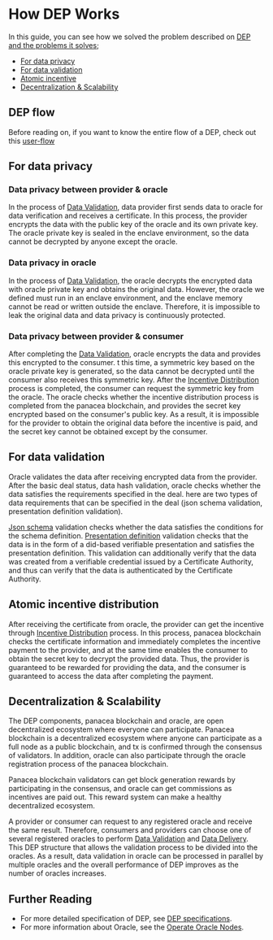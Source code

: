 # How DEP Works

In this guide, you can see how we solved the problem described on [DEP and the problems it solves](./1-DEP-problems-it-solves.md);

- [For data privacy](#for-data-privacy)
- [For data validation](#for-data-validation)
- [Atomic incentive](#atomic-incentive-distribution)
- [Decentralization & Scalability](#decentralization--scalability)

## DEP flow

Before reading on, if you want to know the entire flow of a DEP, check out this [user-flow](../../3-protocol-devs/1-dep-specs/1-user-flow.md)

## For data privacy

### Data privacy between provider & oracle

In the process of [Data Validation](../../3-protocol-devs/1-dep-specs/4-data-validation.md), data provider first sends data to oracle for data verification and receives a certificate.
In this process, the provider encrypts the data with the public key of the oracle and its own private key.
The oracle private key is sealed in the enclave environment, so the data cannot be decrypted by anyone except the oracle.

### Data privacy in oracle

In the process of [Data Validation](../../3-protocol-devs/1-dep-specs/4-data-validation.md), the oracle decrypts the encrypted data with oracle private key and obtains the original data.
However, the oracle we defined must run in an enclave environment, and the enclave memory cannot be read or written outside the enclave.
Therefore, it is impossible to leak the original data and data privacy is continuously protected.

### Data privacy between provider & consumer

After completing the [Data Validation](../../3-protocol-devs/1-dep-specs/4-data-validation.md), oracle encrypts the data and provides this encrypted to the consumer.
t this time, a symmetric key based on the oracle private key is generated, so the data cannot be decrypted until the consumer also receives this symmetric key.
After the [Incentive Distribution](../../3-protocol-devs/1-dep-specs/6-incentives.md) process is completed, the consumer can request the symmetric key from the oracle.
The oracle checks whether the incentive distribution process is completed from the panacea blockchain, and provides the secret key encrypted based on the consumer's public key.
As a result, it is impossible for the provider to obtain the original data before the incentive is paid, and the secret key cannot be obtained except by the consumer.

## For data validation

Oracle validates the data after receiving encrypted data from the provider.
After the basic deal status, data hash validation, oracle checks whether the data satisfies the requirements specified in the deal.
here are two types of data requirements that can be specified in the deal (json schema validation, presentation definition validation).

[Json schema](https://json-schema.org) validation checks whether the data satisfies the conditions for the schema definition.
[Presentation definition](https://identity.foundation/presentation-exchange/#presentation-definition) validation checks that the data is in the form of a did-based verifiable presentation and satisfies the presentation definition.
This validation can additionally verify that the data was created from a verifiable credential issued by a Certificate Authority, and thus can verify that the data is authenticated by the Certificate Authority.

## Atomic incentive distribution

After receiving the certificate from oracle, the provider can get the incentive through [Incentive Distribution](../../3-protocol-devs/1-dep-specs/6-incentives.md) process.
In this process, panacea blockchain checks the certificate information and immediately completes the incentive payment to the provider, and at the same time enables the consumer to obtain the secret key to decrypt the provided data.
Thus, the provider is guaranteed to be rewarded for providing the data, and the consumer is guaranteed to access the data after completing the payment.

## Decentralization & Scalability

The DEP components, panacea blockchain and oracle, are open decentralized ecosystem where everyone can participate.
Panacea blockchain is a decentralized ecosystem where anyone can participate as a full node as a public blockchain, and tx is confirmed through the consensus of validators. 
In addition, oracle can also participate through the oracle registration process of the panacea blockchain.

Panacea blockchain validators can get block generation rewards by participating in the consensus, and oracle can get commissions as incentives are paid out.
This reward system can make a healthy decentralized ecosystem.

A provider or consumer can request to any registered oracle and receive the same result.
Therefore, consumers and providers can choose one of several registered oracles to perform [Data Validation](../../3-protocol-devs/1-dep-specs/4-data-validation.md) and [Data Delivery](../../3-protocol-devs/1-dep-specs/5-data-delivery.md).
This DEP structure that allows the validation process to be divided into the oracles.
As a result, data validation in oracle can be processed in parallel by multiple oracles and the overall performance of DEP improves as the number of oracles increases.

## Further Reading

- For more detailed specification of DEP, see [DEP specifications](../../3-protocol-devs/1-dep-specs/0-overview.md).
- For more information about Oracle, see the [Operate Oracle Nodes](../../5-oracles/1-operate-oracle-nodes/0-overview.md).
